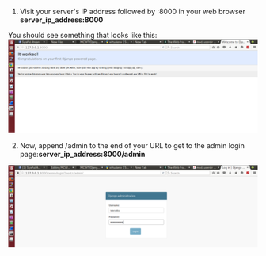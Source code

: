 
1.  Visit your server's IP address followed by :8000 in your web browser <b>server_ip_address:8000</b>

You should see something that looks like this:
![alt img](https://github.com/syaifulahdan/MCWT/blob/master/Django/image/Screenshot%20from%202016-04-17%2015:17:52.png)

2.  Now, append /admin to the end of your URL to get to the admin login page:<b>server_ip_address:8000/admin</b>

![alt img](https://github.com/syaifulahdan/MCWT/blob/master/Django/image/Screenshot%20from%202016-04-17%2015:21:20.png)

